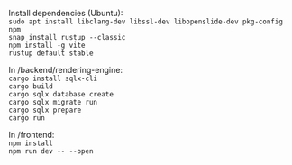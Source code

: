 Install dependencies (Ubuntu):  
`sudo apt install libclang-dev libssl-dev libopenslide-dev pkg-config npm`  
`snap install rustup --classic`  
`npm install -g vite`  
`rustup default stable`

In /backend/rendering-engine:  
`cargo install sqlx-cli`  
`cargo build`  
`cargo sqlx database create`  
`cargo sqlx migrate run`  
`cargo sqlx prepare`  
`cargo run`

In /frontend:  
`npm install`  
`npm run dev -- --open`
